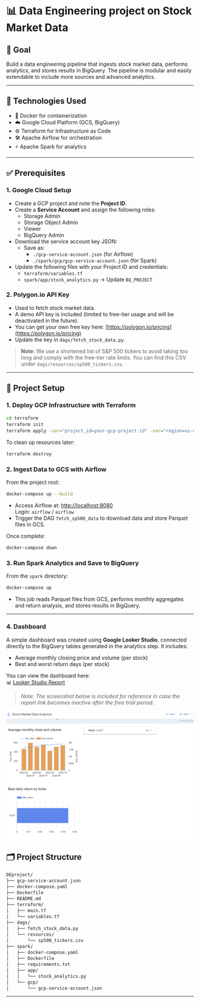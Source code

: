 # 📊 Data Engineering project on Stock Market Data

## 🧠 Goal

Build a data engineering pipeline that ingests stock market data, performs analytics, and stores results in BigQuery. The pipeline is modular and easily extendable to include more sources and advanced analytics.

---

## 🔧 Technologies Used

- 🐳 Docker for containerization  
- ☁️ Google Cloud Platform (GCS, BigQuery)  
- ⚙️ Terraform for Infrastructure as Code  
- 🛠️ Apache Airflow for orchestration  
- ⚡ Apache Spark for analytics  

---

## ✅ Prerequisites

### 1. Google Cloud Setup

- Create a GCP project and note the **Project ID**.
- Create a **Service Account** and assign the following roles:
  - Storage Admin
  - Storage Object Admin
  - Viewer
  - BigQuery Admin
- Download the service account key JSON:
  - Save as:
    - `./gcp-service-account.json` (for Airflow)
    - `./spark/gcp/gcp-service-account.json` (for Spark)
- Update the following files with your Project ID and credentials:
  - `terraform/variables.tf`
  - `spark/app/stock_analytics.py` → Update `BQ_PROJECT`

### 2. Polygon.io API Key

- Used to fetch stock market data.
- A demo API key is included (limited to free-tier usage and will be deactivated in the future).
- You can get your own free key here: [https://polygon.io/pricing](https://polygon.io/pricing)
- Update the key in `dags/fetch_stock_data.py`.

> **Note:** We use a shortened list of S&P 500 tickers to avoid taking too long and comply with the free-tier rate limits. You can find this CSV under `dags/resources/sp500_tickers.csv`.

---

## 🚀 Project Setup

### 1. Deploy GCP Infrastructure with Terraform

```bash
cd terraform
terraform init
terraform apply -var="project_id=your-gcp-project-id" -var="region=us-central1"
```

To clean up resources later:

```bash
terraform destroy
```

### 2. Ingest Data to GCS with Airflow

From the project root:

```bash
docker-compose up --build
```

- Access Airflow at: [http://localhost:8080](http://localhost:8080)  
  Login: `airflow` / `airflow`
- Trigger the DAG `fetch_sp500_data` to download data and store Parquet files in GCS.

Once complete:

```bash
docker-compose down
```

### 3. Run Spark Analytics and Save to BigQuery

From the `spark` directory:

```bash
docker-compose up
```

- This job reads Parquet files from GCS, performs monthly aggregates and return analysis, and stores results in BigQuery.

---

### 4. Dashboard

A simple dashboard was created using **Google Looker Studio**, connected directly to the BigQuery tables generated in the analytics step. It includes:

- Average monthly closing price and volume (per stock)
- Best and worst return days (per stock)

You can view the dashboard here:  
📊 [Looker Studio Report](https://lookerstudio.google.com/reporting/2ad4cf58-09cd-4db1-be3b-71231c12bbcc)

> _Note: The screenshot below is included for reference in case the report link becomes inactive after the free trial period._


![alt text](image.png)


## 🗂️ Project Structure

```
DEproject/
├── gcp-service-account.json
├── docker-compose.yaml
├── Dockerfile
├── README.md
├── terraform/
│   ├── main.tf
│   └── variables.tf
├── dags/
│   ├── fetch_stock_data.py
│   └── resources/
│       └── sp500_tickers.csv
├── spark/
│   ├── docker-compose.yaml
│   ├── Dockerfile
│   ├── requirements.txt
│   ├── app/
│   │   └── stock_analytics.py
│   └── gcp/
│       └── gcp-service-account.json
```

---